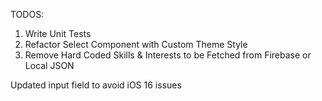 TODOS:

1. Write Unit Tests
2. Refactor Select Component with Custom Theme Style
3. Remove Hard Coded Skills & Interests to be Fetched from Firebase or Local JSON

Updated input field to avoid iOS 16 issues
